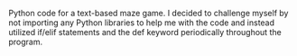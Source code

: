 Python code for a text-based maze game.
I decided to challenge myself by not importing any Python libraries to help me with the code and instead utilized if/elif statements and the def keyword periodically throughout the program.
